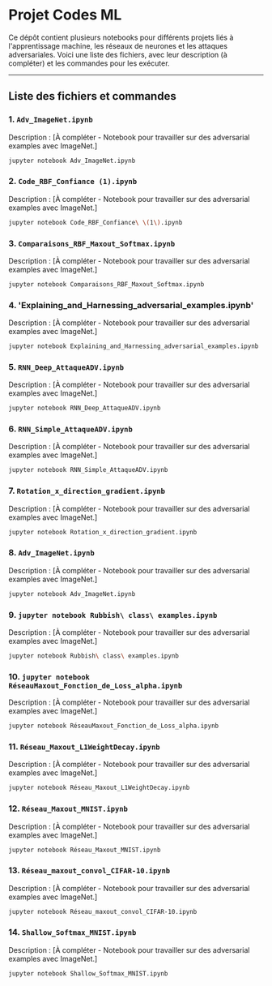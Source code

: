 # Projet Codes ML

Ce dépôt contient plusieurs notebooks pour différents projets liés à l'apprentissage machine, les réseaux de neurones et les attaques adversariales. Voici une liste des fichiers, avec leur description (à compléter) et les commandes pour les exécuter.

---

## Liste des fichiers et commandes

### 1. `Adv_ImageNet.ipynb`
Description : [À compléter - Notebook pour travailler sur des adversarial examples avec ImageNet.]
```bash
jupyter notebook Adv_ImageNet.ipynb
```
### 2. `Code_RBF_Confiance (1).ipynb`
Description : [À compléter - Notebook pour travailler sur des adversarial examples avec ImageNet.]
```bash
jupyter notebook Code_RBF_Confiance\ \(1\).ipynb
```
### 3. `Comparaisons_RBF_Maxout_Softmax.ipynb`
Description : [À compléter - Notebook pour travailler sur des adversarial examples avec ImageNet.]
```bash
jupyter notebook Comparaisons_RBF_Maxout_Softmax.ipynb
```
### 4. 'Explaining_and_Harnessing_adversarial_examples.ipynb'

Description : [À compléter - Notebook pour travailler sur des adversarial examples avec ImageNet.]
```bash
jupyter notebook Explaining_and_Harnessing_adversarial_examples.ipynb
```
### 5. `RNN_Deep_AttaqueADV.ipynb`
Description : [À compléter - Notebook pour travailler sur des adversarial examples avec ImageNet.]
```bash
jupyter notebook RNN_Deep_AttaqueADV.ipynb
```
### 6. `RNN_Simple_AttaqueADV.ipynb`
Description : [À compléter - Notebook pour travailler sur des adversarial examples avec ImageNet.]
```bash
jupyter notebook RNN_Simple_AttaqueADV.ipynb
```
### 7. `Rotation_x_direction_gradient.ipynb`
Description : [À compléter - Notebook pour travailler sur des adversarial examples avec ImageNet.]
```bash
jupyter notebook Rotation_x_direction_gradient.ipynb
```
### 8. `Adv_ImageNet.ipynb`
Description : [À compléter - Notebook pour travailler sur des adversarial examples avec ImageNet.]
```bash
jupyter notebook Adv_ImageNet.ipynb
```
### 9. `jupyter notebook Rubbish\ class\ examples.ipynb`
Description : [À compléter - Notebook pour travailler sur des adversarial examples avec ImageNet.]
```bash
jupyter notebook Rubbish\ class\ examples.ipynb
```
### 10. `jupyter notebook RéseauMaxout_Fonction_de_Loss_alpha.ipynb`
Description : [À compléter - Notebook pour travailler sur des adversarial examples avec ImageNet.]
```bash
jupyter notebook RéseauMaxout_Fonction_de_Loss_alpha.ipynb
```
### 11. `Réseau_Maxout_L1WeightDecay.ipynb`
Description : [À compléter - Notebook pour travailler sur des adversarial examples avec ImageNet.]
```bash
jupyter notebook Réseau_Maxout_L1WeightDecay.ipynb
```
### 12. `Réseau_Maxout_MNIST.ipynb`
Description : [À compléter - Notebook pour travailler sur des adversarial examples avec ImageNet.]
```bash
jupyter notebook Réseau_Maxout_MNIST.ipynb
```
### 13. `Réseau_maxout_convol_CIFAR-10.ipynb`
Description : [À compléter - Notebook pour travailler sur des adversarial examples avec ImageNet.]
```bash
jupyter notebook Réseau_maxout_convol_CIFAR-10.ipynb
```
### 14. `Shallow_Softmax_MNIST.ipynb`
Description : [À compléter - Notebook pour travailler sur des adversarial examples avec ImageNet.]
```bash
jupyter notebook Shallow_Softmax_MNIST.ipynb
```
